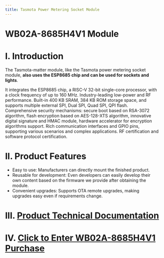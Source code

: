 ```yaml
---
title: Tasmota Power Metering Socket Module
---
```


#  WB02A-8685H4V1 Module

# I. Introduction
The Tasmota-matter module, like the Tasmota power metering socket module, **also uses the ESP8685 chip and can be used for sockets and lights**.

It integrates the ESP8685 chip, a RISC-V 32-bit single-core processor, with a clock frequency of up to 160 MHz.
Industry-leading low-power and RF performance.
Built-in 400 KB SRAM, 384 KB ROM storage space, and supports multiple external SPI, Dual SPI, Quad SPI, QPI flash.
Comprehensive security mechanisms: secure boot based on RSA-3072 algorithm, flash encryption based on AES-128-XTS algorithm, innovative digital signature and HMAC module, hardware accelerator for encryption algorithms support.
Rich communication interfaces and GPIO pins, supporting various scenarios and complex applications.
RF certification and software protocol certification.

<!-- Module Image:

![esp32c3 image](/assets/images/matter/8685-03.png) -->

# II. Product Features

- Easy to use: Manufacturers can directly mount the finished product.
- Reusable for development: Even developers can easily develop their own content based on the firmware we provide after obtaining the module.
- Convenient upgrades: Supports OTA remote upgrades, making upgrades easy even if requirements change.

# III. [Product Technical Documentation](../../services_support/tasmota/WB02A-8685H4V1_datasheet.md)

# IV. [Click to Enter WB02A-8685H4V1 Purchase](../../buy_sample/model.md#esp8685)
